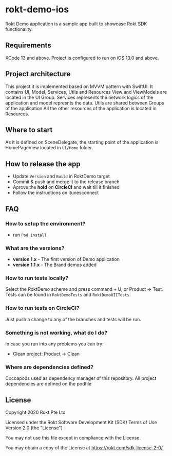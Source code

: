 # rokt-demo-ios
Rokt Demo application is a sample app built to showcase Rokt SDK functionality.

## Requirements

XCode 13 and above. Project is configured to run on iOS 13.0 and above.

## Project architecture

This project it is implemented based on MVVM pattern with SwiftUI.
It contains UI, Model, Services, Utils and Resources
View and ViewModels are located in the UI Group.
Services represents the network logics of the application and model represnts the data.
Utils are shared between Groups of the application
All the other resources of the application is located in Resources. 

## Where to start

As it is defined on SceneDelegate, the starting point of the application is HomePageView located in `UI/Home` folder.

## How to release the app
- Update `Version` and `Build` in RoktDemo target
- Commit & push and merge it to the release branch
- Aprove the **hold** on **CircleCI** and wait till it finished
- Follow the instructions on itunesconnect

## FAQ

### How to setup the environment?
- run `Pod install`

### What are the versions?

* **version 1.x** - The first version of Demo application
* **version 1.1.x** - The Brand demos added

### How to run tests locally?

Select the RoktDemo scheme and press command + U, or Product -> Test.
Tests can be found in `RoktDemoTests` and `RoktDemoUIITests`.

### How to run tests on CircleCI?

Just push a change to any of the branches and tests will be run.

### Something is not working, what do I do?

In case you run into any problems you can try:

* Clean project: Product -> Clean

### Where are dependencies defined?
Cocoapods used as dependency manager of this repository. All project dependencies are defined on the podfile

## License

Copyright 2020 Rokt Pte Ltd

Licensed under the Rokt Software Development Kit (SDK) Terms of Use
Version 2.0 (the "License")

You may not use this file except in compliance with the License.

You may obtain a copy of the License at https://rokt.com/sdk-license-2-0/